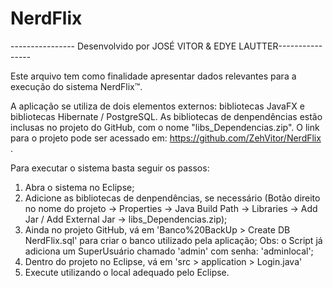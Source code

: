# NerdFlix
---------------- Desenvolvido por JOSÉ VITOR & EDYE LAUTTER----------------

Este arquivo tem como finalidade apresentar dados relevantes para a execução do sistema NerdFlix™.

A aplicação se utiliza de dois elementos externos: bibliotecas JavaFX e bibliotecas Hibernate / PostgreSQL.
As bibliotecas de denpendências estão inclusas no projeto do GitHub, com o nome "libs_Dependencias.zip".
O link para o projeto pode ser acessado em: https://github.com/ZehVitor/NerdFlix .

Para executar o sistema basta seguir os passos:
1. Abra o sistema no Eclipse;
2. Adicione as bibliotecas de denpendências, se necessário (Botão direito no nome do projeto -> Properties -> Java Build Path -> Libraries -> Add Jar / Add External Jar -> libs_Dependencias.zip);
3. Ainda no projeto GitHub, vá em 'Banco%20BackUp > Create DB NerdFlix.sql' para criar o banco utilizado pela aplicação;
	Obs: o Script já adiciona um SuperUsuário chamado 'admin' com senha: 'adminlocal';
4. Dentro do projeto no Eclipse, vá em 'src > application > Login.java'
5. Execute utilizando o local adequado pelo Eclipse.
